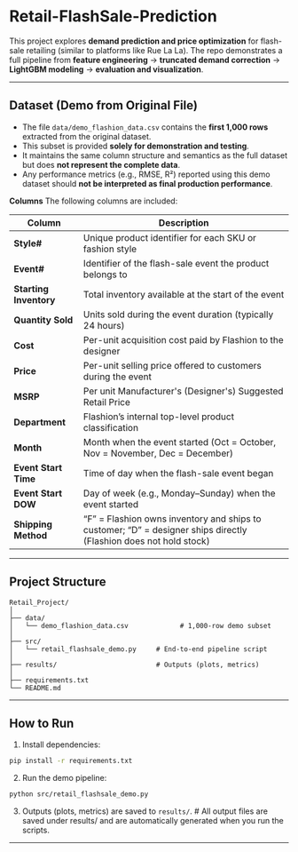 # Retail-FlashSale-Prediction

This project explores **demand prediction and price optimization** for flash-sale retailing (similar to platforms like Rue La La).
The repo demonstrates a full pipeline from **feature engineering** → **truncated demand correction** → **LightGBM modeling** → **evaluation and visualization**.

---

## Dataset (Demo from Original File)

- The file `data/demo_flashion_data.csv` contains the **first 1,000 rows** extracted from the original dataset.
- This subset is provided **solely for demonstration and testing**.
- It maintains the same column structure and semantics as the full dataset but does **not represent the complete data**.
- Any performance metrics (e.g., RMSE, R²) reported using this demo dataset should **not be interpreted as final production performance**.

**Columns**
The following columns are included:

| Column | Description |
|---------|-------------|
| **Style#** | Unique product identifier for each SKU or fashion style |
| **Event#** | Identifier of the flash-sale event the product belongs to |
| **Starting Inventory** | Total inventory available at the start of the event |
| **Quantity Sold** | Units sold during the event duration (typically 24 hours) |
| **Cost** | Per-unit acquisition cost paid by Flashion to the designer |
| **Price** | Per-unit selling price offered to customers during the event |
| **MSRP** | Per unit Manufacturer's (Designer's) Suggested Retail Price |
| **Department** | Flashion’s internal top-level product classification |
| **Month** | Month when the event started (Oct = October, Nov = November, Dec = December) |
| **Event Start Time** | Time of day when the flash-sale event began |
| **Event Start DOW** | Day of week (e.g., Monday–Sunday) when the event started |
| **Shipping Method** | “F” = Flashion owns inventory and ships to customer; “D” = designer ships directly (Flashion does not hold stock) |

---

## Project Structure
```
Retail_Project/
│
├── data/
│   └── demo_flashion_data.csv             # 1,000-row demo subset
│
├── src/
│   └── retail_flashsale_demo.py     # End-to-end pipeline script
│
├── results/                         # Outputs (plots, metrics)
│
├── requirements.txt
└── README.md
```

---

## How to Run

1) Install dependencies:
```bash
pip install -r requirements.txt
```

2) Run the demo pipeline:
```bash
python src/retail_flashsale_demo.py
```

3) Outputs (plots, metrics) are saved to `results/`. # All output files are saved under results/ and are automatically generated when you run the scripts.

---